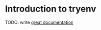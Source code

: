 # Introduction to tryenv

TODO: write [great documentation](http://jacobian.org/writing/what-to-write/)
